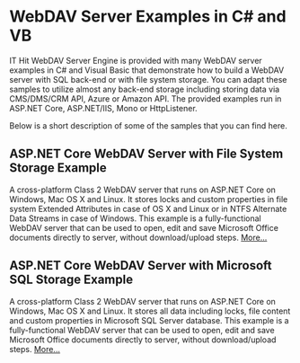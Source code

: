 # WebDAV Server Examples in C# and VB
 IT Hit WebDAV Server Engine is provided with many WebDAV server examples in C# and Visual Basic that demonstrate how to build a WebDAV server with SQL back-end or with file system storage. You can adapt these samples to utilize almost any back-end storage including storing data via CMS/DMS/CRM API, Azure or Amazon API. The provided examples run in ASP.NET Core, ASP.NET/IIS, Mono or HttpListener.
 
 Below is a short description of some of the samples that you can find here.
 
 ## ASP.NET Core WebDAV Server with File System Storage Example
 A cross-platform Class 2 WebDAV server that runs on ASP.NET Core on Windows, Mac OS X and Linux. It stores locks and custom properties in file system Extended Attributes in case of OS X and Linux or in NTFS Alternate Data Streams in case of Windows. This example is a fully-functional WebDAV server that can be used to open, edit and save Microsoft Office documents directly to server, without download/upload steps. [More...](https://www.webdavsystem.com/server/server_examples/cross_platform_asp_net_core_file_system/)
 
 ## ASP.NET Core WebDAV Server with Microsoft SQL Storage Example
 A cross-platform Class 2 WebDAV server that runs on ASP.NET Core on Windows, Mac OS X and Linux. It stores all data including locks, file content and custom properties in Microsoft SQL Server database. This example is a fully-functional WebDAV server that can be used to open, edit and save Microsoft Office documents directly to server, without download/upload steps. [More...](https://www.webdavsystem.com/server/server_examples/cross_platform_asp_net_core_sql/)

